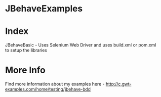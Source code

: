 JBehaveExamples
=============== 

Index
===============
JBehaveBasic - Uses Selenium Web Driver and uses build.xml or pom.xml to setup the libraries

More Info
===============
Find more information about my examples here - http://c.gwt-examples.com/home/testing/jbehave-bdd